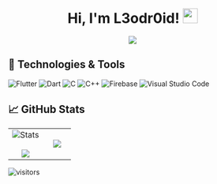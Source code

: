 <h1 align="center"> Hi, I'm L3odr0id! <img src="https://raw.githubusercontent.com/MartinHeinz/MartinHeinz/master/wave.gif" width="30px"> </h1>

<p align="center">
<img src="https://readme-typing-svg.herokuapp.com?font=comfortaa&center=true&color=016EEA&size=24&width=500&lines=I'm+a+Flutter+developer;Nice+to+meet+you..."/>
<!-- [![Typing SVG](https://readme-typing-svg.herokuapp.com?font=comfortaa&color=016EEA&size=24&width=500&lines=I'm+a+Flutter+developer;Nice+to+meet+you...)](https://git.io/typing-svg) -->
</p>

<!-- ![Telegram](https://img.shields.io/badge/Telegram-%230088CC.svg?style=flat-square&logo=telegram&logoColor=white) -->

<!-- ## 💼 Contacts -->
<!-- [![Telegram](https://img.shields.io/badge/-Telegram-090909?style=for-the-badge&logo=telegram&logoColor=27A0D9)](https://t.me/l3odr0id) -->

## 🔧 Technologies & Tools
<p>
<img alt="Flutter" src="https://img.shields.io/badge/Flutter%20-%230D47A1.svg?logo=flutter&logoColor=white">
<img alt="Dart" src="https://img.shields.io/badge/Dart%20-%230075BA.svg?logo=dart&logoColor=white">
<img alt="C" src="https://img.shields.io/badge/C%20-%232370ED.svg?logo=c&logoColor=white">
<img alt="C++" src="https://img.shields.io/badge/C++%20-%2300599C.svg?logo=c%2B%2B&logoColor=white">
  <img alt="Firebase" src ="https://img.shields.io/badge/Firebase-%23316192.svg?logo=firebase&logoColor=white">
  <img alt="Visual Studio Code" src="https://img.shields.io/badge/Visual%20Studio%20Code-0078d7.svg?logo=visual-studio-code&logoColor=white">
    </p>
<!-- ![Flutter](https://img.icons8.com/color/40/flutter.png) ![Dart](https://img.icons8.com/color/40/dart.png) ![C](https://img.icons8.com/color/40/000000/c-programming.png) ![C++](https://img.icons8.com/color/40/c-plus-plus-logo.png) ![VSCode](https://img.icons8.com/color/40/visual-studio-code-2019.png) -->

<!--![Linux](https://img.shields.io/badge/OS-Linux-informational?style=flat&logo=linux&logoColor=white&color=2bbc8a)-->
<!-- ![Flutter](https://img.shields.io/badge/Tools-Flutter-informational?style=flat&logo=flutter&logoColor=white&color=2bbc8a)
![Dart](https://img.shields.io/badge/Code-Dart-informational?style=flat&logo=dart&logoColor=white&color=2bbc8a)
![Kotlin](https://img.shields.io/badge/Code-Kotlin-informational?style=flat&logo=Kotlin&logoColor=white&color=2bbc8a)
![C++](https://img.shields.io/badge/Code-C++-informational?style=flat&logo=C%2b%2b&&logoColor=white&color=2bbc8a) -->
<!--![](https://img.shields.io/badge/Tools-Docker-informational?style=flat&logo=docker&logoColor=white&color=2bbc8a)-->

<!--![](https://img.shields.io/badge/Editor-Intellij_idea-informational?style=flat&logo=android-studio&logoColor=white&color=2bbc8a)-->

<!-- ## 💼 Projects

### Foxtrot
In [Hivemind](https://github.com/H1veMind) we mobile game with unique gameplay. [Google Play](https://play.google.com/store/apps/details?id=com.hivemind.Foxtrot)

### Attempt games
There are some simple games on Unity, that i 
-->

## &#x1f4c8; GitHub Stats

<table border="0">
<tr border="0">

<td width="55%" align="center">
<img  title="Stats" src="https://github-readme-stats.vercel.app/api/?username=L3odr0id&show_icons=true&title_color=fff&icon_color=79ff97&text_color=9f9f9f&bg_color=151515" />
<br></br>
<img  align="center"  src="https://github-readme-streak-stats.herokuapp.com/?user=L3odr0id&theme=dark" />
</td>

<td width="45%" align="center">
<img  align="center"  src="https://github-readme-stats.vercel.app/api/top-langs/?username=L3odr0id&title_color=fff&text_color=eee&icon_color=79ff97&bg_color=151515"/>
<!-- <img align="center" src="https://github-readme-stats.vercel.app/api/wakatime?username=L3odr0id"/> -->
</td>
</tr>
</table>

![visitors](https://visitor-badge.glitch.me/badge?page_id=l3odr0id.l3odr0id)

